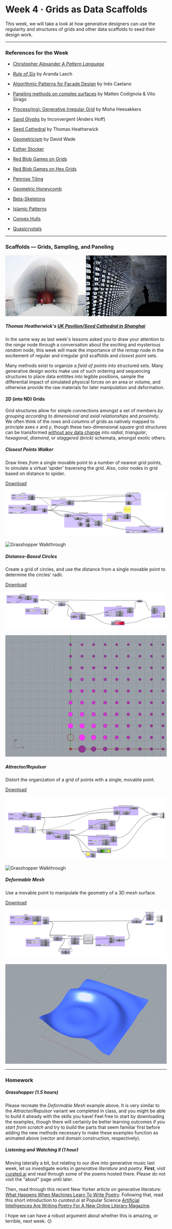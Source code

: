 # Week 4 · Grids as Data Scaffolds

This week, we will take a look at how generative designers can use the regularity and structures of grids and other data scaffolds to seed their design work.

-----

### References for the Week

- [Christopher Alexander *A Pattern Language*](patternlanguage.pdf)
- [*Rule of Six*](http://arandalasch.com/works/rules-of-six/) by Aranda Lasch
- [Algorithmic Patterns for Façade Design](apfd.pdf) by Inês Caetano
- [Paneling methods on complex surfaces](http://www.gasathj.com/tiki-read_article.php?articleId=31) by Matteo Codignola & Vito Sirago
- [Process(ing): Generative Irregular Grid](https://medium.com/@mishaheesakkers/process-ing-generative-irregular-grid-8f0d712dfaa4) by Misha Heesakkers
- [Sand Glyphs](https://inconvergent.net/generative/sand-glyphs/) by Inconvergent (Anders Hoff)
- [Seed Cathedral](http://www.heatherwick.com/project/uk-pavilion/) by Thomas Heatherwick
- [Geometricism](http://geometricism.com) by David Wade
- [Esther Stocker](https://www.sightunseen.com/2010/02/esther-stocker-artist/)

- [Red Blob Games on Grids](http://www-cs-students.stanford.edu/~amitp/game-programming/grids/)
- [Red Blob Games on Hex Grids](https://www.redblobgames.com/grids/hexagons/)
- [Penrose Tiling](https://en.wikipedia.org/wiki/Penrose_tiling)
- [Geometric Honeycomb](https://en.wikipedia.org/wiki/Honeycomb_(geometry))
- [Beta-Skeletons](https://en.wikipedia.org/wiki/Beta_skeleton)
- [Islamic Patterns](https://patterninislamicart.com/drawings-diagrams-analyses)
- [Convex Hulls](https://en.wikipedia.org/wiki/Convex_hull)
- [Quasicrystals](https://en.wikipedia.org/wiki/Quasicrystal)

-----

### Scaffolds — Grids, Sampling, and Paneling

![seed-catheral](seed-cathedral.jpg)

##### Thomas Heatherwick's [UK Pavilion/Seed Cathedral in Shanghai](http://www.heatherwick.com/project/uk-pavilion/) 

In the same way as last week's lessons asked you to draw your attention to the *range* node through a conversation about the exciting and mysterious *random* node, this week will mask the importance of the *remap* node in the excitement of regular and irregular grid scaffolds and *closest point* sets.

Many methods exist to organize a *field of points* into structured sets. Many generative design works make use of such ordering and sequencing structures to place data entitites into legible positions, sample the differential impact of simulated physical forces on an area or volume, and otherwise provide the raw materials for later manipulation and deformation. 

#### 2D (into ND) Grids

Grid structures allow for simple connections amongst a set of members *by grouping according to dimensional and axial relationships* and *proximity*. We often think of the *rows* and *columns* of grids as natively mapped to principle axes *x* and *y*, though these two-dimensional *square* grid structures can be transformed [without any data change](https://en.wikipedia.org/wiki/Graph_theory) into *radial*, *triangular*, *hexagonal*, *diamond*, or *staggered (brick)* schemata, amongst exotic others.

##### Closest Points Walker

Draw lines *from* a single movable point *to* a number of nearest grid points, to simulate a virtual 'spider' traversing the grid. Also, color nodes in grid based on distance to spider.

[Download](walker-definition.gh)

![Grasshopper Definition](walker-grasshopper.png)

![Grasshopper Walkthrough](walker-screenshot.gif)

##### Distance-Based Circles

Create a grid of circles, and use the distance from a single movable point to determine the circles' radii.

[Download](circles-definition.gh)

![Grasshopper Definition](circles-grasshopper-update.png)

![Grasshopper Walkthrough](circles-screenshot.gif)

##### Attractor/Repulsor

Distort the organization of a grid of points with a single, movable point.

[Download](attractor+repulsor-definition.gh)

![Grasshopper Definition](attractor+repulsor-grasshopper-update.png)

![Grasshopper Walkthrough](attractor+repulsor-screenshot.gif)

##### Deformable Mesh

Use a movable point to manipulate the geometry of a 3D mesh surface.

[Download](deformable-mesh-definition.gh)

![Grasshopper Definition](deformable-mesh-grasshopper.png)

![Grasshopper Walkthrough](deformable-mesh-screenshot.png)

-----

### Homework

##### Grasshopper (1.5 hours)

Please recreate the *Deformable Mesh* example above. It is very similar to the *Attractor/Repulsor* variant we completed in class, and you might be able to build it already with the skills you have! Feel free to start by downloading the examples, though there will certainly be better learning outcomes if you *start from scratch* and try to build the parts that seem familiar first before adding the new methods necessary to make these examples function as animated above (vector and domain construction, respectively).

##### Listening and Watching II (1 hour)

Moving laterally a bit, but relating to our dive into generative music last week, let us investigate works in *generative literature* and *poetry*. **First**, visit [curated.ai](http://curatedai.com) and read through some of the poems hosted there. Please do not visit the "about" page until later.

Then, read through this recent New Yorker article on generative literature: [What Happens When Machines Learn To Write Poetry](https://www.newyorker.com/culture/annals-of-inquiry/the-mechanical-muse). Following that, read this short introduction to *curated.ai* at Popular Science [Artificial Intelligences Are Writing Poetry For A New Online Literary Magazine](https://www.popsci.com/ai-poetry-literary-magazine/). 

I hope we can have a robust argument about whether this is amazing, or terrible, next week. :confused: